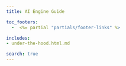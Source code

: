 ```yaml
---
title: AI Engine Guide

toc_footers:
  -  <%= partial "partials/footer-links" %>

includes:
- under-the-hood.html.md

search: true
---
```

